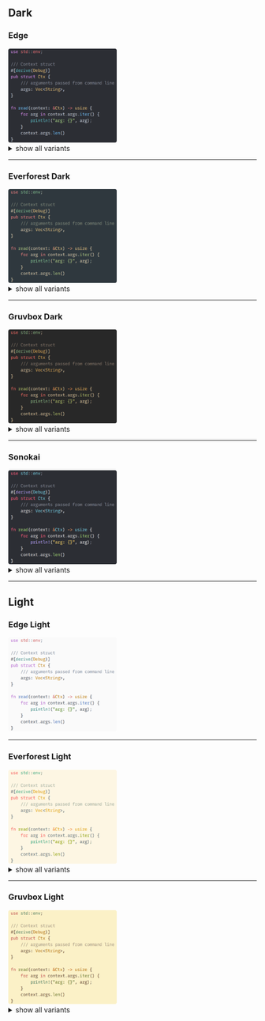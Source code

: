 ## Dark

### Edge

<img src="previews/edge/edge_default.png" alt="img" width="220" height="190"/>

<details>
<summary>show all variants</summary>

| **Default** | **Aura** | **Neon** |
|:-:|:-:|:-:|
| ![img](previews/edge/edge_default.png) | ![img](previews/edge/edge_aura.png) | ![img](previews/edge/edge_neon.png) |

</details>

---

### Everforest Dark

<img src="previews/everforest/everforest_dark_medium.png" alt="img" width="220" height="190"/>

<details>
<summary>show all variants</summary>

| **Hard** | **Medium** | **Soft** |
|:-:|:-:|:-:|
| ![img](previews/everforest/everforest_dark_hard.png) | ![img](previews/everforest/everforest_dark_medium.png) | ![img](previews/everforest/everforest_dark_soft.png) |
| **HC** (high contrast) |   |   |
| ![img](previews/everforest/everforest_dark_hc.png) | | |

</details>

---

### Gruvbox Dark

<img src="previews/gruvbox/gruvbox_material_dark_medium.png" alt="img" width="220" height="190"/>

<details>
<summary>show all variants</summary>

**H**ard / **M**edium / **S**oft

|   | **Material** | **Mix** | **Original** |
|:-:|:-:|:-:|:-:|
| **H** | ![img](previews/gruvbox/gruvbox_material_dark_hard.png) | ![img](previews/gruvbox/gruvbox_mix_dark_hard.png) | ![img](previews/gruvbox/gruvbox_original_dark_hard.png) |
| **M** | ![img](previews/gruvbox/gruvbox_material_dark_medium.png) | ![img](previews/gruvbox/gruvbox_mix_dark_medium.png) | ![img](previews/gruvbox/gruvbox_original_dark_medium.png) |
| **S** | ![img](previews/gruvbox/gruvbox_material_dark_soft.png) | ![img](previews/gruvbox/gruvbox_mix_dark_soft.png) | ![img](previews/gruvbox/gruvbox_original_dark_soft.png) |

</details>

---

### Sonokai

<img src="previews/sonokai/sonokai_default.png" alt="img" width="220" height="190"/>

<details>
<summary>show all variants</summary>

| **Default** | **Atlantis** | **Andromeda** |
|:-:|:-:|:-:|
| ![img](previews/sonokai/sonokai_default.png) | ![img](previews/sonokai/sonokai_atlantis.png) | ![img](previews/sonokai/sonokai_andromeda.png) |
| **Shusia** | **Maia** | **Espresso** |
| ![img](previews/sonokai/sonokai_shusia.png) | ![img](previews/sonokai/sonokai_maia.png) | ![img](previews/sonokai/sonokai_espresso.png) |

</details>

---

## Light

### Edge Light

<img src="previews/edge/edge_light.png" alt="img" width="220" height="190"/>

---

### Everforest Light

<img src="previews/everforest/everforest_light_medium.png" alt="img" width="220" height="190"/>

<details>
<summary>show all variants</summary>

| **Hard** | **Medium** | **Soft** |
|:-:|:-:|:-:|
| ![img](previews/everforest/everforest_light_hard.png) | ![img](previews/everforest/everforest_light_medium.png) | ![img](previews/everforest/everforest_light_soft.png) |

</details>

---

### Gruvbox Light

<img src="previews/gruvbox/gruvbox_material_light_medium.png" alt="img" width="220" height="190"/>

<details>
<summary>show all variants</summary>

**H**ard / **M**edium / **S**oft

|   | **Material** | **Mix** | **Original** |
|:-:|:-:|:-:|:-:|
| **H** | ![img](previews/gruvbox/gruvbox_material_light_hard.png) | ![img](previews/gruvbox/gruvbox_mix_light_hard.png) | ![img](previews/gruvbox/gruvbox_original_light_hard.png) |
| **M** | ![img](previews/gruvbox/gruvbox_material_light_medium.png) | ![img](previews/gruvbox/gruvbox_mix_light_medium.png) | ![img](previews/gruvbox/gruvbox_original_light_medium.png) |
| **S** | ![img](previews/gruvbox/gruvbox_material_light_soft.png) | ![img](previews/gruvbox/gruvbox_mix_light_soft.png) | ![img](previews/gruvbox/gruvbox_original_light_soft.png) |

</details>

